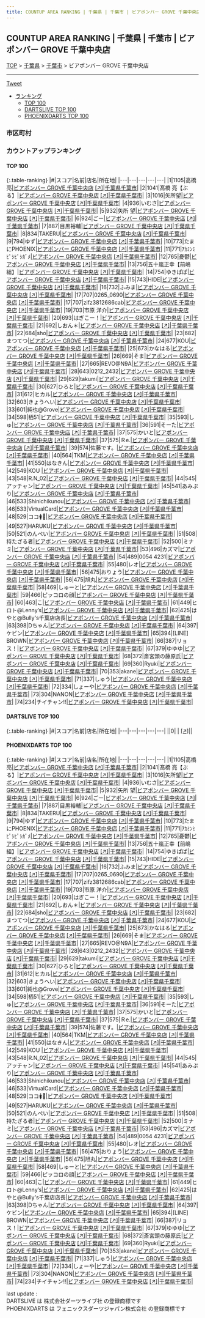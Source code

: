 ```yaml
---
title: COUNTUP AREA RANKING | 千葉県 | 千葉市 | ビアポンバー GROVE 千葉中央店
---
```

## COUNTUP AREA RANKING | 千葉県 | 千葉市 | ビアポンバー GROVE 千葉中央店

[TOP](/darts/rank/) > [千葉県](/darts/rank/千葉県/) > [千葉市](/darts/rank/千葉県/千葉市/) > ビアポンバー GROVE 千葉中央店

___

<a href="https://twitter.com/share?ref_src=twsrc%5Etfw" data-text="COUNTUP AREA RANKING | 千葉県千葉市ビアポンバー GROVE 千葉中央店" class="twitter-share-button" data-hashtags="DARTSLIVE,PHOENIXDARTS,darts,ダーツ" data-show-count="false">Tweet</a>

* [ランキング](#カウントアップランキング)
    * [TOP 100](#top-100)
    * [DARTSLIVE TOP 100](#dartslive-top-100)
    * [PHOENIXDARTS TOP 100](#phoenixdarts-top-100)

### 市区町村

<ul>

</ul>

### カウントアップランキング

#### TOP 100



{:.table-ranking}
|#|スコア|名前|店名|所在地|
|---|---|---|---|---|
|1|1105|<span class="rank-name-pd"><span class="pro-icon-pd"></span>高橋  亮</span>|<a href="/darts/rank/shops/91515.html">ビアポンバー GROVE 千葉中央店</a> <a href="https://vs.phoenixdarts.com/jp/shop/shopDetailInfo/s_91515?s_seq=91515">[↗]</a>|<a href="/darts/rank/千葉県/千葉市">千葉県千葉市</a>|
|2|1041|<span class="rank-name-pd">髙橋 亮【ぶる】</span>|<a href="/darts/rank/shops/91515.html">ビアポンバー GROVE 千葉中央店</a> <a href="https://vs.phoenixdarts.com/jp/shop/shopDetailInfo/s_91515?s_seq=91515">[↗]</a>|<a href="/darts/rank/千葉県/千葉市">千葉県千葉市</a>|
|3|1016|<span class="rank-name-pd">矢所望</span>|<a href="/darts/rank/shops/91515.html">ビアポンバー GROVE 千葉中央店</a> <a href="https://vs.phoenixdarts.com/jp/shop/shopDetailInfo/s_91515?s_seq=91515">[↗]</a>|<a href="/darts/rank/千葉県/千葉市">千葉県千葉市</a>|
|4|936|<span class="rank-name-pd">いむさ</span>|<a href="/darts/rank/shops/91515.html">ビアポンバー GROVE 千葉中央店</a> <a href="https://vs.phoenixdarts.com/jp/shop/shopDetailInfo/s_91515?s_seq=91515">[↗]</a>|<a href="/darts/rank/千葉県/千葉市">千葉県千葉市</a>|
|5|932|<span class="rank-name-pd">矢所 望</span>|<a href="/darts/rank/shops/91515.html">ビアポンバー GROVE 千葉中央店</a> <a href="https://vs.phoenixdarts.com/jp/shop/shopDetailInfo/s_91515?s_seq=91515">[↗]</a>|<a href="/darts/rank/千葉県/千葉市">千葉県千葉市</a>|
|6|924|<span class="rank-name-pd">ごー</span>|<a href="/darts/rank/shops/91515.html">ビアポンバー GROVE 千葉中央店</a> <a href="https://vs.phoenixdarts.com/jp/shop/shopDetailInfo/s_91515?s_seq=91515">[↗]</a>|<a href="/darts/rank/千葉県/千葉市">千葉県千葉市</a>|
|7|887|<span class="rank-name-pd">目黒裕輔</span>|<a href="/darts/rank/shops/91515.html">ビアポンバー GROVE 千葉中央店</a> <a href="https://vs.phoenixdarts.com/jp/shop/shopDetailInfo/s_91515?s_seq=91515">[↗]</a>|<a href="/darts/rank/千葉県/千葉市">千葉県千葉市</a>|
|8|834|<span class="rank-name-pd">TAKERU</span>|<a href="/darts/rank/shops/91515.html">ビアポンバー GROVE 千葉中央店</a> <a href="https://vs.phoenixdarts.com/jp/shop/shopDetailInfo/s_91515?s_seq=91515">[↗]</a>|<a href="/darts/rank/千葉県/千葉市">千葉県千葉市</a>|
|9|794|<span class="rank-name-pd">ゆず</span>|<a href="/darts/rank/shops/91515.html">ビアポンバー GROVE 千葉中央店</a> <a href="https://vs.phoenixdarts.com/jp/shop/shopDetailInfo/s_91515?s_seq=91515">[↗]</a>|<a href="/darts/rank/千葉県/千葉市">千葉県千葉市</a>|
|10|773|<span class="rank-name-pd">たまにPHOENIX</span>|<a href="/darts/rank/shops/91515.html">ビアポンバー GROVE 千葉中央店</a> <a href="https://vs.phoenixdarts.com/jp/shop/shopDetailInfo/s_91515?s_seq=91515">[↗]</a>|<a href="/darts/rank/千葉県/千葉市">千葉県千葉市</a>|
|11|771|<span class="rank-name-pd">ｱｶﾐﾝﾐﾋﾟｼﾋﾟｼｶﾞﾒ</span>|<a href="/darts/rank/shops/91515.html">ビアポンバー GROVE 千葉中央店</a> <a href="https://vs.phoenixdarts.com/jp/shop/shopDetailInfo/s_91515?s_seq=91515">[↗]</a>|<a href="/darts/rank/千葉県/千葉市">千葉県千葉市</a>|
|12|765|<span class="rank-name-pd">憂鬱</span>|<a href="/darts/rank/shops/91515.html">ビアポンバー GROVE 千葉中央店</a> <a href="https://vs.phoenixdarts.com/jp/shop/shopDetailInfo/s_91515?s_seq=91515">[↗]</a>|<a href="/darts/rank/千葉県/千葉市">千葉県千葉市</a>|
|13|756|<span class="rank-name-pd">五十嵐正幸【前嶋組】</span>|<a href="/darts/rank/shops/91515.html">ビアポンバー GROVE 千葉中央店</a> <a href="https://vs.phoenixdarts.com/jp/shop/shopDetailInfo/s_91515?s_seq=91515">[↗]</a>|<a href="/darts/rank/千葉県/千葉市">千葉県千葉市</a>|
|14|754|<span class="rank-name-pd">ゆきぱぱ</span>|<a href="/darts/rank/shops/91515.html">ビアポンバー GROVE 千葉中央店</a> <a href="https://vs.phoenixdarts.com/jp/shop/shopDetailInfo/s_91515?s_seq=91515">[↗]</a>|<a href="/darts/rank/千葉県/千葉市">千葉県千葉市</a>|
|15|743|<span class="rank-name-pd">HIDE</span>|<a href="/darts/rank/shops/91515.html">ビアポンバー GROVE 千葉中央店</a> <a href="https://vs.phoenixdarts.com/jp/shop/shopDetailInfo/s_91515?s_seq=91515">[↗]</a>|<a href="/darts/rank/千葉県/千葉市">千葉県千葉市</a>|
|16|732|<span class="rank-name-pd">ふみま</span>|<a href="/darts/rank/shops/91515.html">ビアポンバー GROVE 千葉中央店</a> <a href="https://vs.phoenixdarts.com/jp/shop/shopDetailInfo/s_91515?s_seq=91515">[↗]</a>|<a href="/darts/rank/千葉県/千葉市">千葉県千葉市</a>|
|17|707|<span class="rank-name-pd">0265_0690</span>|<a href="/darts/rank/shops/91515.html">ビアポンバー GROVE 千葉中央店</a> <a href="https://vs.phoenixdarts.com/jp/shop/shopDetailInfo/s_91515?s_seq=91515">[↗]</a>|<a href="/darts/rank/千葉県/千葉市">千葉県千葉市</a>|
|17|707|<span class="rank-name-pd">zifz3812686cab</span>|<a href="/darts/rank/shops/91515.html">ビアポンバー GROVE 千葉中央店</a> <a href="https://vs.phoenixdarts.com/jp/shop/shopDetailInfo/s_91515?s_seq=91515">[↗]</a>|<a href="/darts/rank/千葉県/千葉市">千葉県千葉市</a>|
|19|703|<span class="rank-name-pd"><span class="pro-icon-pd"></span>市原 洋介</span>|<a href="/darts/rank/shops/91515.html">ビアポンバー GROVE 千葉中央店</a> <a href="https://vs.phoenixdarts.com/jp/shop/shopDetailInfo/s_91515?s_seq=91515">[↗]</a>|<a href="/darts/rank/千葉県/千葉市">千葉県千葉市</a>|
|20|693|<span class="rank-name-pd">はぎこー！</span>|<a href="/darts/rank/shops/91515.html">ビアポンバー GROVE 千葉中央店</a> <a href="https://vs.phoenixdarts.com/jp/shop/shopDetailInfo/s_91515?s_seq=91515">[↗]</a>|<a href="/darts/rank/千葉県/千葉市">千葉県千葉市</a>|
|21|692|<span class="rank-name-pd">しおん＊</span>|<a href="/darts/rank/shops/91515.html">ビアポンバー GROVE 千葉中央店</a> <a href="https://vs.phoenixdarts.com/jp/shop/shopDetailInfo/s_91515?s_seq=91515">[↗]</a>|<a href="/darts/rank/千葉県/千葉市">千葉県千葉市</a>|
|22|684|<span class="rank-name-pd">sho</span>|<a href="/darts/rank/shops/91515.html">ビアポンバー GROVE 千葉中央店</a> <a href="https://vs.phoenixdarts.com/jp/shop/shopDetailInfo/s_91515?s_seq=91515">[↗]</a>|<a href="/darts/rank/千葉県/千葉市">千葉県千葉市</a>|
|23|682|<span class="rank-name-pd">まつてつ</span>|<a href="/darts/rank/shops/91515.html">ビアポンバー GROVE 千葉中央店</a> <a href="https://vs.phoenixdarts.com/jp/shop/shopDetailInfo/s_91515?s_seq=91515">[↗]</a>|<a href="/darts/rank/千葉県/千葉市">千葉県千葉市</a>|
|24|677|<span class="rank-name-pd">KOU</span>|<a href="/darts/rank/shops/91515.html">ビアポンバー GROVE 千葉中央店</a> <a href="https://vs.phoenixdarts.com/jp/shop/shopDetailInfo/s_91515?s_seq=91515">[↗]</a>|<a href="/darts/rank/千葉県/千葉市">千葉県千葉市</a>|
|25|673|<span class="rank-name-pd">かなはる</span>|<a href="/darts/rank/shops/91515.html">ビアポンバー GROVE 千葉中央店</a> <a href="https://vs.phoenixdarts.com/jp/shop/shopDetailInfo/s_91515?s_seq=91515">[↗]</a>|<a href="/darts/rank/千葉県/千葉市">千葉県千葉市</a>|
|26|669|<span class="rank-name-pd">そま</span>|<a href="/darts/rank/shops/91515.html">ビアポンバー GROVE 千葉中央店</a> <a href="https://vs.phoenixdarts.com/jp/shop/shopDetailInfo/s_91515?s_seq=91515">[↗]</a>|<a href="/darts/rank/千葉県/千葉市">千葉県千葉市</a>|
|27|665|<span class="rank-name-pd">REVO@N9A</span>|<a href="/darts/rank/shops/91515.html">ビアポンバー GROVE 千葉中央店</a> <a href="https://vs.phoenixdarts.com/jp/shop/shopDetailInfo/s_91515?s_seq=91515">[↗]</a>|<a href="/darts/rank/千葉県/千葉市">千葉県千葉市</a>|
|28|643|<span class="rank-name-pd">0212_2432</span>|<a href="/darts/rank/shops/91515.html">ビアポンバー GROVE 千葉中央店</a> <a href="https://vs.phoenixdarts.com/jp/shop/shopDetailInfo/s_91515?s_seq=91515">[↗]</a>|<a href="/darts/rank/千葉県/千葉市">千葉県千葉市</a>|
|29|629|<span class="rank-name-pd">takumi</span>|<a href="/darts/rank/shops/91515.html">ビアポンバー GROVE 千葉中央店</a> <a href="https://vs.phoenixdarts.com/jp/shop/shopDetailInfo/s_91515?s_seq=91515">[↗]</a>|<a href="/darts/rank/千葉県/千葉市">千葉県千葉市</a>|
|30|627|<span class="rank-name-pd">ひろと</span>|<a href="/darts/rank/shops/91515.html">ビアポンバー GROVE 千葉中央店</a> <a href="https://vs.phoenixdarts.com/jp/shop/shopDetailInfo/s_91515?s_seq=91515">[↗]</a>|<a href="/darts/rank/千葉県/千葉市">千葉県千葉市</a>|
|31|612|<span class="rank-name-pd">ヒカル</span>|<a href="/darts/rank/shops/91515.html">ビアポンバー GROVE 千葉中央店</a> <a href="https://vs.phoenixdarts.com/jp/shop/shopDetailInfo/s_91515?s_seq=91515">[↗]</a>|<a href="/darts/rank/千葉県/千葉市">千葉県千葉市</a>|
|32|603|<span class="rank-name-pd">きょうへい</span>|<a href="/darts/rank/shops/91515.html">ビアポンバー GROVE 千葉中央店</a> <a href="https://vs.phoenixdarts.com/jp/shop/shopDetailInfo/s_91515?s_seq=91515">[↗]</a>|<a href="/darts/rank/千葉県/千葉市">千葉県千葉市</a>|
|33|601|<span class="rank-name-pd">純也@Grove</span>|<a href="/darts/rank/shops/91515.html">ビアポンバー GROVE 千葉中央店</a> <a href="https://vs.phoenixdarts.com/jp/shop/shopDetailInfo/s_91515?s_seq=91515">[↗]</a>|<a href="/darts/rank/千葉県/千葉市">千葉県千葉市</a>|
|34|598|<span class="rank-name-pd">栖51</span>|<a href="/darts/rank/shops/91515.html">ビアポンバー GROVE 千葉中央店</a> <a href="https://vs.phoenixdarts.com/jp/shop/shopDetailInfo/s_91515?s_seq=91515">[↗]</a>|<a href="/darts/rank/千葉県/千葉市">千葉県千葉市</a>|
|35|593|<span class="rank-name-pd">しゅ</span>|<a href="/darts/rank/shops/91515.html">ビアポンバー GROVE 千葉中央店</a> <a href="https://vs.phoenixdarts.com/jp/shop/shopDetailInfo/s_91515?s_seq=91515">[↗]</a>|<a href="/darts/rank/千葉県/千葉市">千葉県千葉市</a>|
|36|591|<span class="rank-name-pd">そーた</span>|<a href="/darts/rank/shops/91515.html">ビアポンバー GROVE 千葉中央店</a> <a href="https://vs.phoenixdarts.com/jp/shop/shopDetailInfo/s_91515?s_seq=91515">[↗]</a>|<a href="/darts/rank/千葉県/千葉市">千葉県千葉市</a>|
|37|575|<span class="rank-name-pd">かいと</span>|<a href="/darts/rank/shops/91515.html">ビアポンバー GROVE 千葉中央店</a> <a href="https://vs.phoenixdarts.com/jp/shop/shopDetailInfo/s_91515?s_seq=91515">[↗]</a>|<a href="/darts/rank/千葉県/千葉市">千葉県千葉市</a>|
|37|575|<span class="rank-name-pd">Ｒe.</span>|<a href="/darts/rank/shops/91515.html">ビアポンバー GROVE 千葉中央店</a> <a href="https://vs.phoenixdarts.com/jp/shop/shopDetailInfo/s_91515?s_seq=91515">[↗]</a>|<a href="/darts/rank/千葉県/千葉市">千葉県千葉市</a>|
|39|574|<span class="rank-name-pd">佐藤です。</span>|<a href="/darts/rank/shops/91515.html">ビアポンバー GROVE 千葉中央店</a> <a href="https://vs.phoenixdarts.com/jp/shop/shopDetailInfo/s_91515?s_seq=91515">[↗]</a>|<a href="/darts/rank/千葉県/千葉市">千葉県千葉市</a>|
|40|564|<span class="rank-name-pd">TKM</span>|<a href="/darts/rank/shops/91515.html">ビアポンバー GROVE 千葉中央店</a> <a href="https://vs.phoenixdarts.com/jp/shop/shopDetailInfo/s_91515?s_seq=91515">[↗]</a>|<a href="/darts/rank/千葉県/千葉市">千葉県千葉市</a>|
|41|550|<span class="rank-name-pd">はなきん</span>|<a href="/darts/rank/shops/91515.html">ビアポンバー GROVE 千葉中央店</a> <a href="https://vs.phoenixdarts.com/jp/shop/shopDetailInfo/s_91515?s_seq=91515">[↗]</a>|<a href="/darts/rank/千葉県/千葉市">千葉県千葉市</a>|
|42|549|<span class="rank-name-pd">KOU  </span>|<a href="/darts/rank/shops/91515.html">ビアポンバー GROVE 千葉中央店</a> <a href="https://vs.phoenixdarts.com/jp/shop/shopDetailInfo/s_91515?s_seq=91515">[↗]</a>|<a href="/darts/rank/千葉県/千葉市">千葉県千葉市</a>|
|43|548|<span class="rank-name-pd">R.N_02</span>|<a href="/darts/rank/shops/91515.html">ビアポンバー GROVE 千葉中央店</a> <a href="https://vs.phoenixdarts.com/jp/shop/shopDetailInfo/s_91515?s_seq=91515">[↗]</a>|<a href="/darts/rank/千葉県/千葉市">千葉県千葉市</a>|
|44|545|<span class="rank-name-pd">アッチャン</span>|<a href="/darts/rank/shops/91515.html">ビアポンバー GROVE 千葉中央店</a> <a href="https://vs.phoenixdarts.com/jp/shop/shopDetailInfo/s_91515?s_seq=91515">[↗]</a>|<a href="/darts/rank/千葉県/千葉市">千葉県千葉市</a>|
|45|541|<span class="rank-name-pd">あみぷり</span>|<a href="/darts/rank/shops/91515.html">ビアポンバー GROVE 千葉中央店</a> <a href="https://vs.phoenixdarts.com/jp/shop/shopDetailInfo/s_91515?s_seq=91515">[↗]</a>|<a href="/darts/rank/千葉県/千葉市">千葉県千葉市</a>|
|46|533|<span class="rank-name-pd">Shinichikunou</span>|<a href="/darts/rank/shops/91515.html">ビアポンバー GROVE 千葉中央店</a> <a href="https://vs.phoenixdarts.com/jp/shop/shopDetailInfo/s_91515?s_seq=91515">[↗]</a>|<a href="/darts/rank/千葉県/千葉市">千葉県千葉市</a>|
|46|533|<span class="rank-name-pd">VirtualCard</span>|<a href="/darts/rank/shops/91515.html">ビアポンバー GROVE 千葉中央店</a> <a href="https://vs.phoenixdarts.com/jp/shop/shopDetailInfo/s_91515?s_seq=91515">[↗]</a>|<a href="/darts/rank/千葉県/千葉市">千葉県千葉市</a>|
|48|529|<span class="rank-name-pd">ココ🚺🤮</span>|<a href="/darts/rank/shops/91515.html">ビアポンバー GROVE 千葉中央店</a> <a href="https://vs.phoenixdarts.com/jp/shop/shopDetailInfo/s_91515?s_seq=91515">[↗]</a>|<a href="/darts/rank/千葉県/千葉市">千葉県千葉市</a>|
|49|527|<span class="rank-name-pd">HARUKU</span>|<a href="/darts/rank/shops/91515.html">ビアポンバー GROVE 千葉中央店</a> <a href="https://vs.phoenixdarts.com/jp/shop/shopDetailInfo/s_91515?s_seq=91515">[↗]</a>|<a href="/darts/rank/千葉県/千葉市">千葉県千葉市</a>|
|50|521|<span class="rank-name-pd">のんぺい</span>|<a href="/darts/rank/shops/91515.html">ビアポンバー GROVE 千葉中央店</a> <a href="https://vs.phoenixdarts.com/jp/shop/shopDetailInfo/s_91515?s_seq=91515">[↗]</a>|<a href="/darts/rank/千葉県/千葉市">千葉県千葉市</a>|
|51|508|<span class="rank-name-pd">持たざる者</span>|<a href="/darts/rank/shops/91515.html">ビアポンバー GROVE 千葉中央店</a> <a href="https://vs.phoenixdarts.com/jp/shop/shopDetailInfo/s_91515?s_seq=91515">[↗]</a>|<a href="/darts/rank/千葉県/千葉市">千葉県千葉市</a>|
|52|500|<span class="rank-name-pd">ミナミ</span>|<a href="/darts/rank/shops/91515.html">ビアポンバー GROVE 千葉中央店</a> <a href="https://vs.phoenixdarts.com/jp/shop/shopDetailInfo/s_91515?s_seq=91515">[↗]</a>|<a href="/darts/rank/千葉県/千葉市">千葉県千葉市</a>|
|53|496|<span class="rank-name-pd">カズマ</span>|<a href="/darts/rank/shops/91515.html">ビアポンバー GROVE 千葉中央店</a> <a href="https://vs.phoenixdarts.com/jp/shop/shopDetailInfo/s_91515?s_seq=91515">[↗]</a>|<a href="/darts/rank/千葉県/千葉市">千葉県千葉市</a>|
|54|489|<span class="rank-name-pd">0054 4231</span>|<a href="/darts/rank/shops/91515.html">ビアポンバー GROVE 千葉中央店</a> <a href="https://vs.phoenixdarts.com/jp/shop/shopDetailInfo/s_91515?s_seq=91515">[↗]</a>|<a href="/darts/rank/千葉県/千葉市">千葉県千葉市</a>|
|55|480|<span class="rank-name-pd">レオ</span>|<a href="/darts/rank/shops/91515.html">ビアポンバー GROVE 千葉中央店</a> <a href="https://vs.phoenixdarts.com/jp/shop/shopDetailInfo/s_91515?s_seq=91515">[↗]</a>|<a href="/darts/rank/千葉県/千葉市">千葉県千葉市</a>|
|56|475|<span class="rank-name-pd">おりょう</span>|<a href="/darts/rank/shops/91515.html">ビアポンバー GROVE 千葉中央店</a> <a href="https://vs.phoenixdarts.com/jp/shop/shopDetailInfo/s_91515?s_seq=91515">[↗]</a>|<a href="/darts/rank/千葉県/千葉市">千葉県千葉市</a>|
|56|475|<span class="rank-name-pd">旭丸</span>|<a href="/darts/rank/shops/91515.html">ビアポンバー GROVE 千葉中央店</a> <a href="https://vs.phoenixdarts.com/jp/shop/shopDetailInfo/s_91515?s_seq=91515">[↗]</a>|<a href="/darts/rank/千葉県/千葉市">千葉県千葉市</a>|
|58|469|<span class="rank-name-pd">しゅーと</span>|<a href="/darts/rank/shops/91515.html">ビアポンバー GROVE 千葉中央店</a> <a href="https://vs.phoenixdarts.com/jp/shop/shopDetailInfo/s_91515?s_seq=91515">[↗]</a>|<a href="/darts/rank/千葉県/千葉市">千葉県千葉市</a>|
|59|466|<span class="rank-name-pd">ピッコロの顔</span>|<a href="/darts/rank/shops/91515.html">ビアポンバー GROVE 千葉中央店</a> <a href="https://vs.phoenixdarts.com/jp/shop/shopDetailInfo/s_91515?s_seq=91515">[↗]</a>|<a href="/darts/rank/千葉県/千葉市">千葉県千葉市</a>|
|60|463|<span class="rank-name-pd">こ</span>|<a href="/darts/rank/shops/91515.html">ビアポンバー GROVE 千葉中央店</a> <a href="https://vs.phoenixdarts.com/jp/shop/shopDetailInfo/s_91515?s_seq=91515">[↗]</a>|<a href="/darts/rank/千葉県/千葉市">千葉県千葉市</a>|
|61|449|<span class="rank-name-pd">ヒロト@Lenny’s</span>|<a href="/darts/rank/shops/91515.html">ビアポンバー GROVE 千葉中央店</a> <a href="https://vs.phoenixdarts.com/jp/shop/shopDetailInfo/s_91515?s_seq=91515">[↗]</a>|<a href="/darts/rank/千葉県/千葉市">千葉県千葉市</a>|
|62|425|<span class="rank-name-pd">はやと@Bully&#x27;s千葉店店長</span>|<a href="/darts/rank/shops/91515.html">ビアポンバー GROVE 千葉中央店</a> <a href="https://vs.phoenixdarts.com/jp/shop/shopDetailInfo/s_91515?s_seq=91515">[↗]</a>|<a href="/darts/rank/千葉県/千葉市">千葉県千葉市</a>|
|63|398|<span class="rank-name-pd">Dちゃん</span>|<a href="/darts/rank/shops/91515.html">ビアポンバー GROVE 千葉中央店</a> <a href="https://vs.phoenixdarts.com/jp/shop/shopDetailInfo/s_91515?s_seq=91515">[↗]</a>|<a href="/darts/rank/千葉県/千葉市">千葉県千葉市</a>|
|64|397|<span class="rank-name-pd">ケビン</span>|<a href="/darts/rank/shops/91515.html">ビアポンバー GROVE 千葉中央店</a> <a href="https://vs.phoenixdarts.com/jp/shop/shopDetailInfo/s_91515?s_seq=91515">[↗]</a>|<a href="/darts/rank/千葉県/千葉市">千葉県千葉市</a>|
|65|394|<span class="rank-name-pd">[LINE] BROWN</span>|<a href="/darts/rank/shops/91515.html">ビアポンバー GROVE 千葉中央店</a> <a href="https://vs.phoenixdarts.com/jp/shop/shopDetailInfo/s_91515?s_seq=91515">[↗]</a>|<a href="/darts/rank/千葉県/千葉市">千葉県千葉市</a>|
|66|387|<span class="rank-name-pd">リョス！</span>|<a href="/darts/rank/shops/91515.html">ビアポンバー GROVE 千葉中央店</a> <a href="https://vs.phoenixdarts.com/jp/shop/shopDetailInfo/s_91515?s_seq=91515">[↗]</a>|<a href="/darts/rank/千葉県/千葉市">千葉県千葉市</a>|
|67|379|<span class="rank-name-pd">ゆゆゆ</span>|<a href="/darts/rank/shops/91515.html">ビアポンバー GROVE 千葉中央店</a> <a href="https://vs.phoenixdarts.com/jp/shop/shopDetailInfo/s_91515?s_seq=91515">[↗]</a>|<a href="/darts/rank/千葉県/千葉市">千葉県千葉市</a>|
|68|372|<span class="rank-name-pd">斎宮頭の藤原氏</span>|<a href="/darts/rank/shops/91515.html">ビアポンバー GROVE 千葉中央店</a> <a href="https://vs.phoenixdarts.com/jp/shop/shopDetailInfo/s_91515?s_seq=91515">[↗]</a>|<a href="/darts/rank/千葉県/千葉市">千葉県千葉市</a>|
|69|360|<span class="rank-name-pd">Ryuki</span>|<a href="/darts/rank/shops/91515.html">ビアポンバー GROVE 千葉中央店</a> <a href="https://vs.phoenixdarts.com/jp/shop/shopDetailInfo/s_91515?s_seq=91515">[↗]</a>|<a href="/darts/rank/千葉県/千葉市">千葉県千葉市</a>|
|70|353|<span class="rank-name-pd">akane</span>|<a href="/darts/rank/shops/91515.html">ビアポンバー GROVE 千葉中央店</a> <a href="https://vs.phoenixdarts.com/jp/shop/shopDetailInfo/s_91515?s_seq=91515">[↗]</a>|<a href="/darts/rank/千葉県/千葉市">千葉県千葉市</a>|
|71|337|<span class="rank-name-pd">しゅう</span>|<a href="/darts/rank/shops/91515.html">ビアポンバー GROVE 千葉中央店</a> <a href="https://vs.phoenixdarts.com/jp/shop/shopDetailInfo/s_91515?s_seq=91515">[↗]</a>|<a href="/darts/rank/千葉県/千葉市">千葉県千葉市</a>|
|72|334|<span class="rank-name-pd">しょーや</span>|<a href="/darts/rank/shops/91515.html">ビアポンバー GROVE 千葉中央店</a> <a href="https://vs.phoenixdarts.com/jp/shop/shopDetailInfo/s_91515?s_seq=91515">[↗]</a>|<a href="/darts/rank/千葉県/千葉市">千葉県千葉市</a>|
|73|304|<span class="rank-name-pd">NANON</span>|<a href="/darts/rank/shops/91515.html">ビアポンバー GROVE 千葉中央店</a> <a href="https://vs.phoenixdarts.com/jp/shop/shopDetailInfo/s_91515?s_seq=91515">[↗]</a>|<a href="/darts/rank/千葉県/千葉市">千葉県千葉市</a>|
|74|234|<span class="rank-name-pd">チイチャン‼︎</span>|<a href="/darts/rank/shops/91515.html">ビアポンバー GROVE 千葉中央店</a> <a href="https://vs.phoenixdarts.com/jp/shop/shopDetailInfo/s_91515?s_seq=91515">[↗]</a>|<a href="/darts/rank/千葉県/千葉市">千葉県千葉市</a>|


#### DARTSLIVE TOP 100



{:.table-ranking}
|#|スコア|名前|店名|所在地|
|---|---|---|---|---|
||0|<span class="rank-name-dl"> </span>|<a href="/darts/rank/shops/.html"></a> <a href="">[↗]</a>|<a href="/darts/rank//"></a>|


#### PHOENIXDARTS TOP 100



{:.table-ranking}
|#|スコア|名前|店名|所在地|
|---|---|---|---|---|
|1|1105|<span class="rank-name-pd"><span class="pro-icon-pd"></span>高橋  亮</span>|<a href="/darts/rank/shops/91515.html">ビアポンバー GROVE 千葉中央店</a> <a href="https://vs.phoenixdarts.com/jp/shop/shopDetailInfo/s_91515?s_seq=91515">[↗]</a>|<a href="/darts/rank/千葉県/千葉市">千葉県千葉市</a>|
|2|1041|<span class="rank-name-pd">髙橋 亮【ぶる】</span>|<a href="/darts/rank/shops/91515.html">ビアポンバー GROVE 千葉中央店</a> <a href="https://vs.phoenixdarts.com/jp/shop/shopDetailInfo/s_91515?s_seq=91515">[↗]</a>|<a href="/darts/rank/千葉県/千葉市">千葉県千葉市</a>|
|3|1016|<span class="rank-name-pd">矢所望</span>|<a href="/darts/rank/shops/91515.html">ビアポンバー GROVE 千葉中央店</a> <a href="https://vs.phoenixdarts.com/jp/shop/shopDetailInfo/s_91515?s_seq=91515">[↗]</a>|<a href="/darts/rank/千葉県/千葉市">千葉県千葉市</a>|
|4|936|<span class="rank-name-pd">いむさ</span>|<a href="/darts/rank/shops/91515.html">ビアポンバー GROVE 千葉中央店</a> <a href="https://vs.phoenixdarts.com/jp/shop/shopDetailInfo/s_91515?s_seq=91515">[↗]</a>|<a href="/darts/rank/千葉県/千葉市">千葉県千葉市</a>|
|5|932|<span class="rank-name-pd">矢所 望</span>|<a href="/darts/rank/shops/91515.html">ビアポンバー GROVE 千葉中央店</a> <a href="https://vs.phoenixdarts.com/jp/shop/shopDetailInfo/s_91515?s_seq=91515">[↗]</a>|<a href="/darts/rank/千葉県/千葉市">千葉県千葉市</a>|
|6|924|<span class="rank-name-pd">ごー</span>|<a href="/darts/rank/shops/91515.html">ビアポンバー GROVE 千葉中央店</a> <a href="https://vs.phoenixdarts.com/jp/shop/shopDetailInfo/s_91515?s_seq=91515">[↗]</a>|<a href="/darts/rank/千葉県/千葉市">千葉県千葉市</a>|
|7|887|<span class="rank-name-pd">目黒裕輔</span>|<a href="/darts/rank/shops/91515.html">ビアポンバー GROVE 千葉中央店</a> <a href="https://vs.phoenixdarts.com/jp/shop/shopDetailInfo/s_91515?s_seq=91515">[↗]</a>|<a href="/darts/rank/千葉県/千葉市">千葉県千葉市</a>|
|8|834|<span class="rank-name-pd">TAKERU</span>|<a href="/darts/rank/shops/91515.html">ビアポンバー GROVE 千葉中央店</a> <a href="https://vs.phoenixdarts.com/jp/shop/shopDetailInfo/s_91515?s_seq=91515">[↗]</a>|<a href="/darts/rank/千葉県/千葉市">千葉県千葉市</a>|
|9|794|<span class="rank-name-pd">ゆず</span>|<a href="/darts/rank/shops/91515.html">ビアポンバー GROVE 千葉中央店</a> <a href="https://vs.phoenixdarts.com/jp/shop/shopDetailInfo/s_91515?s_seq=91515">[↗]</a>|<a href="/darts/rank/千葉県/千葉市">千葉県千葉市</a>|
|10|773|<span class="rank-name-pd">たまにPHOENIX</span>|<a href="/darts/rank/shops/91515.html">ビアポンバー GROVE 千葉中央店</a> <a href="https://vs.phoenixdarts.com/jp/shop/shopDetailInfo/s_91515?s_seq=91515">[↗]</a>|<a href="/darts/rank/千葉県/千葉市">千葉県千葉市</a>|
|11|771|<span class="rank-name-pd">ｱｶﾐﾝﾐﾋﾟｼﾋﾟｼｶﾞﾒ</span>|<a href="/darts/rank/shops/91515.html">ビアポンバー GROVE 千葉中央店</a> <a href="https://vs.phoenixdarts.com/jp/shop/shopDetailInfo/s_91515?s_seq=91515">[↗]</a>|<a href="/darts/rank/千葉県/千葉市">千葉県千葉市</a>|
|12|765|<span class="rank-name-pd">憂鬱</span>|<a href="/darts/rank/shops/91515.html">ビアポンバー GROVE 千葉中央店</a> <a href="https://vs.phoenixdarts.com/jp/shop/shopDetailInfo/s_91515?s_seq=91515">[↗]</a>|<a href="/darts/rank/千葉県/千葉市">千葉県千葉市</a>|
|13|756|<span class="rank-name-pd">五十嵐正幸【前嶋組】</span>|<a href="/darts/rank/shops/91515.html">ビアポンバー GROVE 千葉中央店</a> <a href="https://vs.phoenixdarts.com/jp/shop/shopDetailInfo/s_91515?s_seq=91515">[↗]</a>|<a href="/darts/rank/千葉県/千葉市">千葉県千葉市</a>|
|14|754|<span class="rank-name-pd">ゆきぱぱ</span>|<a href="/darts/rank/shops/91515.html">ビアポンバー GROVE 千葉中央店</a> <a href="https://vs.phoenixdarts.com/jp/shop/shopDetailInfo/s_91515?s_seq=91515">[↗]</a>|<a href="/darts/rank/千葉県/千葉市">千葉県千葉市</a>|
|15|743|<span class="rank-name-pd">HIDE</span>|<a href="/darts/rank/shops/91515.html">ビアポンバー GROVE 千葉中央店</a> <a href="https://vs.phoenixdarts.com/jp/shop/shopDetailInfo/s_91515?s_seq=91515">[↗]</a>|<a href="/darts/rank/千葉県/千葉市">千葉県千葉市</a>|
|16|732|<span class="rank-name-pd">ふみま</span>|<a href="/darts/rank/shops/91515.html">ビアポンバー GROVE 千葉中央店</a> <a href="https://vs.phoenixdarts.com/jp/shop/shopDetailInfo/s_91515?s_seq=91515">[↗]</a>|<a href="/darts/rank/千葉県/千葉市">千葉県千葉市</a>|
|17|707|<span class="rank-name-pd">0265_0690</span>|<a href="/darts/rank/shops/91515.html">ビアポンバー GROVE 千葉中央店</a> <a href="https://vs.phoenixdarts.com/jp/shop/shopDetailInfo/s_91515?s_seq=91515">[↗]</a>|<a href="/darts/rank/千葉県/千葉市">千葉県千葉市</a>|
|17|707|<span class="rank-name-pd">zifz3812686cab</span>|<a href="/darts/rank/shops/91515.html">ビアポンバー GROVE 千葉中央店</a> <a href="https://vs.phoenixdarts.com/jp/shop/shopDetailInfo/s_91515?s_seq=91515">[↗]</a>|<a href="/darts/rank/千葉県/千葉市">千葉県千葉市</a>|
|19|703|<span class="rank-name-pd"><span class="pro-icon-pd"></span>市原 洋介</span>|<a href="/darts/rank/shops/91515.html">ビアポンバー GROVE 千葉中央店</a> <a href="https://vs.phoenixdarts.com/jp/shop/shopDetailInfo/s_91515?s_seq=91515">[↗]</a>|<a href="/darts/rank/千葉県/千葉市">千葉県千葉市</a>|
|20|693|<span class="rank-name-pd">はぎこー！</span>|<a href="/darts/rank/shops/91515.html">ビアポンバー GROVE 千葉中央店</a> <a href="https://vs.phoenixdarts.com/jp/shop/shopDetailInfo/s_91515?s_seq=91515">[↗]</a>|<a href="/darts/rank/千葉県/千葉市">千葉県千葉市</a>|
|21|692|<span class="rank-name-pd">しおん＊</span>|<a href="/darts/rank/shops/91515.html">ビアポンバー GROVE 千葉中央店</a> <a href="https://vs.phoenixdarts.com/jp/shop/shopDetailInfo/s_91515?s_seq=91515">[↗]</a>|<a href="/darts/rank/千葉県/千葉市">千葉県千葉市</a>|
|22|684|<span class="rank-name-pd">sho</span>|<a href="/darts/rank/shops/91515.html">ビアポンバー GROVE 千葉中央店</a> <a href="https://vs.phoenixdarts.com/jp/shop/shopDetailInfo/s_91515?s_seq=91515">[↗]</a>|<a href="/darts/rank/千葉県/千葉市">千葉県千葉市</a>|
|23|682|<span class="rank-name-pd">まつてつ</span>|<a href="/darts/rank/shops/91515.html">ビアポンバー GROVE 千葉中央店</a> <a href="https://vs.phoenixdarts.com/jp/shop/shopDetailInfo/s_91515?s_seq=91515">[↗]</a>|<a href="/darts/rank/千葉県/千葉市">千葉県千葉市</a>|
|24|677|<span class="rank-name-pd">KOU</span>|<a href="/darts/rank/shops/91515.html">ビアポンバー GROVE 千葉中央店</a> <a href="https://vs.phoenixdarts.com/jp/shop/shopDetailInfo/s_91515?s_seq=91515">[↗]</a>|<a href="/darts/rank/千葉県/千葉市">千葉県千葉市</a>|
|25|673|<span class="rank-name-pd">かなはる</span>|<a href="/darts/rank/shops/91515.html">ビアポンバー GROVE 千葉中央店</a> <a href="https://vs.phoenixdarts.com/jp/shop/shopDetailInfo/s_91515?s_seq=91515">[↗]</a>|<a href="/darts/rank/千葉県/千葉市">千葉県千葉市</a>|
|26|669|<span class="rank-name-pd">そま</span>|<a href="/darts/rank/shops/91515.html">ビアポンバー GROVE 千葉中央店</a> <a href="https://vs.phoenixdarts.com/jp/shop/shopDetailInfo/s_91515?s_seq=91515">[↗]</a>|<a href="/darts/rank/千葉県/千葉市">千葉県千葉市</a>|
|27|665|<span class="rank-name-pd">REVO@N9A</span>|<a href="/darts/rank/shops/91515.html">ビアポンバー GROVE 千葉中央店</a> <a href="https://vs.phoenixdarts.com/jp/shop/shopDetailInfo/s_91515?s_seq=91515">[↗]</a>|<a href="/darts/rank/千葉県/千葉市">千葉県千葉市</a>|
|28|643|<span class="rank-name-pd">0212_2432</span>|<a href="/darts/rank/shops/91515.html">ビアポンバー GROVE 千葉中央店</a> <a href="https://vs.phoenixdarts.com/jp/shop/shopDetailInfo/s_91515?s_seq=91515">[↗]</a>|<a href="/darts/rank/千葉県/千葉市">千葉県千葉市</a>|
|29|629|<span class="rank-name-pd">takumi</span>|<a href="/darts/rank/shops/91515.html">ビアポンバー GROVE 千葉中央店</a> <a href="https://vs.phoenixdarts.com/jp/shop/shopDetailInfo/s_91515?s_seq=91515">[↗]</a>|<a href="/darts/rank/千葉県/千葉市">千葉県千葉市</a>|
|30|627|<span class="rank-name-pd">ひろと</span>|<a href="/darts/rank/shops/91515.html">ビアポンバー GROVE 千葉中央店</a> <a href="https://vs.phoenixdarts.com/jp/shop/shopDetailInfo/s_91515?s_seq=91515">[↗]</a>|<a href="/darts/rank/千葉県/千葉市">千葉県千葉市</a>|
|31|612|<span class="rank-name-pd">ヒカル</span>|<a href="/darts/rank/shops/91515.html">ビアポンバー GROVE 千葉中央店</a> <a href="https://vs.phoenixdarts.com/jp/shop/shopDetailInfo/s_91515?s_seq=91515">[↗]</a>|<a href="/darts/rank/千葉県/千葉市">千葉県千葉市</a>|
|32|603|<span class="rank-name-pd">きょうへい</span>|<a href="/darts/rank/shops/91515.html">ビアポンバー GROVE 千葉中央店</a> <a href="https://vs.phoenixdarts.com/jp/shop/shopDetailInfo/s_91515?s_seq=91515">[↗]</a>|<a href="/darts/rank/千葉県/千葉市">千葉県千葉市</a>|
|33|601|<span class="rank-name-pd">純也@Grove</span>|<a href="/darts/rank/shops/91515.html">ビアポンバー GROVE 千葉中央店</a> <a href="https://vs.phoenixdarts.com/jp/shop/shopDetailInfo/s_91515?s_seq=91515">[↗]</a>|<a href="/darts/rank/千葉県/千葉市">千葉県千葉市</a>|
|34|598|<span class="rank-name-pd">栖51</span>|<a href="/darts/rank/shops/91515.html">ビアポンバー GROVE 千葉中央店</a> <a href="https://vs.phoenixdarts.com/jp/shop/shopDetailInfo/s_91515?s_seq=91515">[↗]</a>|<a href="/darts/rank/千葉県/千葉市">千葉県千葉市</a>|
|35|593|<span class="rank-name-pd">しゅ</span>|<a href="/darts/rank/shops/91515.html">ビアポンバー GROVE 千葉中央店</a> <a href="https://vs.phoenixdarts.com/jp/shop/shopDetailInfo/s_91515?s_seq=91515">[↗]</a>|<a href="/darts/rank/千葉県/千葉市">千葉県千葉市</a>|
|36|591|<span class="rank-name-pd">そーた</span>|<a href="/darts/rank/shops/91515.html">ビアポンバー GROVE 千葉中央店</a> <a href="https://vs.phoenixdarts.com/jp/shop/shopDetailInfo/s_91515?s_seq=91515">[↗]</a>|<a href="/darts/rank/千葉県/千葉市">千葉県千葉市</a>|
|37|575|<span class="rank-name-pd">かいと</span>|<a href="/darts/rank/shops/91515.html">ビアポンバー GROVE 千葉中央店</a> <a href="https://vs.phoenixdarts.com/jp/shop/shopDetailInfo/s_91515?s_seq=91515">[↗]</a>|<a href="/darts/rank/千葉県/千葉市">千葉県千葉市</a>|
|37|575|<span class="rank-name-pd">Ｒe.</span>|<a href="/darts/rank/shops/91515.html">ビアポンバー GROVE 千葉中央店</a> <a href="https://vs.phoenixdarts.com/jp/shop/shopDetailInfo/s_91515?s_seq=91515">[↗]</a>|<a href="/darts/rank/千葉県/千葉市">千葉県千葉市</a>|
|39|574|<span class="rank-name-pd">佐藤です。</span>|<a href="/darts/rank/shops/91515.html">ビアポンバー GROVE 千葉中央店</a> <a href="https://vs.phoenixdarts.com/jp/shop/shopDetailInfo/s_91515?s_seq=91515">[↗]</a>|<a href="/darts/rank/千葉県/千葉市">千葉県千葉市</a>|
|40|564|<span class="rank-name-pd">TKM</span>|<a href="/darts/rank/shops/91515.html">ビアポンバー GROVE 千葉中央店</a> <a href="https://vs.phoenixdarts.com/jp/shop/shopDetailInfo/s_91515?s_seq=91515">[↗]</a>|<a href="/darts/rank/千葉県/千葉市">千葉県千葉市</a>|
|41|550|<span class="rank-name-pd">はなきん</span>|<a href="/darts/rank/shops/91515.html">ビアポンバー GROVE 千葉中央店</a> <a href="https://vs.phoenixdarts.com/jp/shop/shopDetailInfo/s_91515?s_seq=91515">[↗]</a>|<a href="/darts/rank/千葉県/千葉市">千葉県千葉市</a>|
|42|549|<span class="rank-name-pd">KOU  </span>|<a href="/darts/rank/shops/91515.html">ビアポンバー GROVE 千葉中央店</a> <a href="https://vs.phoenixdarts.com/jp/shop/shopDetailInfo/s_91515?s_seq=91515">[↗]</a>|<a href="/darts/rank/千葉県/千葉市">千葉県千葉市</a>|
|43|548|<span class="rank-name-pd">R.N_02</span>|<a href="/darts/rank/shops/91515.html">ビアポンバー GROVE 千葉中央店</a> <a href="https://vs.phoenixdarts.com/jp/shop/shopDetailInfo/s_91515?s_seq=91515">[↗]</a>|<a href="/darts/rank/千葉県/千葉市">千葉県千葉市</a>|
|44|545|<span class="rank-name-pd">アッチャン</span>|<a href="/darts/rank/shops/91515.html">ビアポンバー GROVE 千葉中央店</a> <a href="https://vs.phoenixdarts.com/jp/shop/shopDetailInfo/s_91515?s_seq=91515">[↗]</a>|<a href="/darts/rank/千葉県/千葉市">千葉県千葉市</a>|
|45|541|<span class="rank-name-pd">あみぷり</span>|<a href="/darts/rank/shops/91515.html">ビアポンバー GROVE 千葉中央店</a> <a href="https://vs.phoenixdarts.com/jp/shop/shopDetailInfo/s_91515?s_seq=91515">[↗]</a>|<a href="/darts/rank/千葉県/千葉市">千葉県千葉市</a>|
|46|533|<span class="rank-name-pd">Shinichikunou</span>|<a href="/darts/rank/shops/91515.html">ビアポンバー GROVE 千葉中央店</a> <a href="https://vs.phoenixdarts.com/jp/shop/shopDetailInfo/s_91515?s_seq=91515">[↗]</a>|<a href="/darts/rank/千葉県/千葉市">千葉県千葉市</a>|
|46|533|<span class="rank-name-pd">VirtualCard</span>|<a href="/darts/rank/shops/91515.html">ビアポンバー GROVE 千葉中央店</a> <a href="https://vs.phoenixdarts.com/jp/shop/shopDetailInfo/s_91515?s_seq=91515">[↗]</a>|<a href="/darts/rank/千葉県/千葉市">千葉県千葉市</a>|
|48|529|<span class="rank-name-pd">ココ🚺🤮</span>|<a href="/darts/rank/shops/91515.html">ビアポンバー GROVE 千葉中央店</a> <a href="https://vs.phoenixdarts.com/jp/shop/shopDetailInfo/s_91515?s_seq=91515">[↗]</a>|<a href="/darts/rank/千葉県/千葉市">千葉県千葉市</a>|
|49|527|<span class="rank-name-pd">HARUKU</span>|<a href="/darts/rank/shops/91515.html">ビアポンバー GROVE 千葉中央店</a> <a href="https://vs.phoenixdarts.com/jp/shop/shopDetailInfo/s_91515?s_seq=91515">[↗]</a>|<a href="/darts/rank/千葉県/千葉市">千葉県千葉市</a>|
|50|521|<span class="rank-name-pd">のんぺい</span>|<a href="/darts/rank/shops/91515.html">ビアポンバー GROVE 千葉中央店</a> <a href="https://vs.phoenixdarts.com/jp/shop/shopDetailInfo/s_91515?s_seq=91515">[↗]</a>|<a href="/darts/rank/千葉県/千葉市">千葉県千葉市</a>|
|51|508|<span class="rank-name-pd">持たざる者</span>|<a href="/darts/rank/shops/91515.html">ビアポンバー GROVE 千葉中央店</a> <a href="https://vs.phoenixdarts.com/jp/shop/shopDetailInfo/s_91515?s_seq=91515">[↗]</a>|<a href="/darts/rank/千葉県/千葉市">千葉県千葉市</a>|
|52|500|<span class="rank-name-pd">ミナミ</span>|<a href="/darts/rank/shops/91515.html">ビアポンバー GROVE 千葉中央店</a> <a href="https://vs.phoenixdarts.com/jp/shop/shopDetailInfo/s_91515?s_seq=91515">[↗]</a>|<a href="/darts/rank/千葉県/千葉市">千葉県千葉市</a>|
|53|496|<span class="rank-name-pd">カズマ</span>|<a href="/darts/rank/shops/91515.html">ビアポンバー GROVE 千葉中央店</a> <a href="https://vs.phoenixdarts.com/jp/shop/shopDetailInfo/s_91515?s_seq=91515">[↗]</a>|<a href="/darts/rank/千葉県/千葉市">千葉県千葉市</a>|
|54|489|<span class="rank-name-pd">0054 4231</span>|<a href="/darts/rank/shops/91515.html">ビアポンバー GROVE 千葉中央店</a> <a href="https://vs.phoenixdarts.com/jp/shop/shopDetailInfo/s_91515?s_seq=91515">[↗]</a>|<a href="/darts/rank/千葉県/千葉市">千葉県千葉市</a>|
|55|480|<span class="rank-name-pd">レオ</span>|<a href="/darts/rank/shops/91515.html">ビアポンバー GROVE 千葉中央店</a> <a href="https://vs.phoenixdarts.com/jp/shop/shopDetailInfo/s_91515?s_seq=91515">[↗]</a>|<a href="/darts/rank/千葉県/千葉市">千葉県千葉市</a>|
|56|475|<span class="rank-name-pd">おりょう</span>|<a href="/darts/rank/shops/91515.html">ビアポンバー GROVE 千葉中央店</a> <a href="https://vs.phoenixdarts.com/jp/shop/shopDetailInfo/s_91515?s_seq=91515">[↗]</a>|<a href="/darts/rank/千葉県/千葉市">千葉県千葉市</a>|
|56|475|<span class="rank-name-pd">旭丸</span>|<a href="/darts/rank/shops/91515.html">ビアポンバー GROVE 千葉中央店</a> <a href="https://vs.phoenixdarts.com/jp/shop/shopDetailInfo/s_91515?s_seq=91515">[↗]</a>|<a href="/darts/rank/千葉県/千葉市">千葉県千葉市</a>|
|58|469|<span class="rank-name-pd">しゅーと</span>|<a href="/darts/rank/shops/91515.html">ビアポンバー GROVE 千葉中央店</a> <a href="https://vs.phoenixdarts.com/jp/shop/shopDetailInfo/s_91515?s_seq=91515">[↗]</a>|<a href="/darts/rank/千葉県/千葉市">千葉県千葉市</a>|
|59|466|<span class="rank-name-pd">ピッコロの顔</span>|<a href="/darts/rank/shops/91515.html">ビアポンバー GROVE 千葉中央店</a> <a href="https://vs.phoenixdarts.com/jp/shop/shopDetailInfo/s_91515?s_seq=91515">[↗]</a>|<a href="/darts/rank/千葉県/千葉市">千葉県千葉市</a>|
|60|463|<span class="rank-name-pd">こ</span>|<a href="/darts/rank/shops/91515.html">ビアポンバー GROVE 千葉中央店</a> <a href="https://vs.phoenixdarts.com/jp/shop/shopDetailInfo/s_91515?s_seq=91515">[↗]</a>|<a href="/darts/rank/千葉県/千葉市">千葉県千葉市</a>|
|61|449|<span class="rank-name-pd">ヒロト@Lenny’s</span>|<a href="/darts/rank/shops/91515.html">ビアポンバー GROVE 千葉中央店</a> <a href="https://vs.phoenixdarts.com/jp/shop/shopDetailInfo/s_91515?s_seq=91515">[↗]</a>|<a href="/darts/rank/千葉県/千葉市">千葉県千葉市</a>|
|62|425|<span class="rank-name-pd">はやと@Bully&#x27;s千葉店店長</span>|<a href="/darts/rank/shops/91515.html">ビアポンバー GROVE 千葉中央店</a> <a href="https://vs.phoenixdarts.com/jp/shop/shopDetailInfo/s_91515?s_seq=91515">[↗]</a>|<a href="/darts/rank/千葉県/千葉市">千葉県千葉市</a>|
|63|398|<span class="rank-name-pd">Dちゃん</span>|<a href="/darts/rank/shops/91515.html">ビアポンバー GROVE 千葉中央店</a> <a href="https://vs.phoenixdarts.com/jp/shop/shopDetailInfo/s_91515?s_seq=91515">[↗]</a>|<a href="/darts/rank/千葉県/千葉市">千葉県千葉市</a>|
|64|397|<span class="rank-name-pd">ケビン</span>|<a href="/darts/rank/shops/91515.html">ビアポンバー GROVE 千葉中央店</a> <a href="https://vs.phoenixdarts.com/jp/shop/shopDetailInfo/s_91515?s_seq=91515">[↗]</a>|<a href="/darts/rank/千葉県/千葉市">千葉県千葉市</a>|
|65|394|<span class="rank-name-pd">[LINE] BROWN</span>|<a href="/darts/rank/shops/91515.html">ビアポンバー GROVE 千葉中央店</a> <a href="https://vs.phoenixdarts.com/jp/shop/shopDetailInfo/s_91515?s_seq=91515">[↗]</a>|<a href="/darts/rank/千葉県/千葉市">千葉県千葉市</a>|
|66|387|<span class="rank-name-pd">リョス！</span>|<a href="/darts/rank/shops/91515.html">ビアポンバー GROVE 千葉中央店</a> <a href="https://vs.phoenixdarts.com/jp/shop/shopDetailInfo/s_91515?s_seq=91515">[↗]</a>|<a href="/darts/rank/千葉県/千葉市">千葉県千葉市</a>|
|67|379|<span class="rank-name-pd">ゆゆゆ</span>|<a href="/darts/rank/shops/91515.html">ビアポンバー GROVE 千葉中央店</a> <a href="https://vs.phoenixdarts.com/jp/shop/shopDetailInfo/s_91515?s_seq=91515">[↗]</a>|<a href="/darts/rank/千葉県/千葉市">千葉県千葉市</a>|
|68|372|<span class="rank-name-pd">斎宮頭の藤原氏</span>|<a href="/darts/rank/shops/91515.html">ビアポンバー GROVE 千葉中央店</a> <a href="https://vs.phoenixdarts.com/jp/shop/shopDetailInfo/s_91515?s_seq=91515">[↗]</a>|<a href="/darts/rank/千葉県/千葉市">千葉県千葉市</a>|
|69|360|<span class="rank-name-pd">Ryuki</span>|<a href="/darts/rank/shops/91515.html">ビアポンバー GROVE 千葉中央店</a> <a href="https://vs.phoenixdarts.com/jp/shop/shopDetailInfo/s_91515?s_seq=91515">[↗]</a>|<a href="/darts/rank/千葉県/千葉市">千葉県千葉市</a>|
|70|353|<span class="rank-name-pd">akane</span>|<a href="/darts/rank/shops/91515.html">ビアポンバー GROVE 千葉中央店</a> <a href="https://vs.phoenixdarts.com/jp/shop/shopDetailInfo/s_91515?s_seq=91515">[↗]</a>|<a href="/darts/rank/千葉県/千葉市">千葉県千葉市</a>|
|71|337|<span class="rank-name-pd">しゅう</span>|<a href="/darts/rank/shops/91515.html">ビアポンバー GROVE 千葉中央店</a> <a href="https://vs.phoenixdarts.com/jp/shop/shopDetailInfo/s_91515?s_seq=91515">[↗]</a>|<a href="/darts/rank/千葉県/千葉市">千葉県千葉市</a>|
|72|334|<span class="rank-name-pd">しょーや</span>|<a href="/darts/rank/shops/91515.html">ビアポンバー GROVE 千葉中央店</a> <a href="https://vs.phoenixdarts.com/jp/shop/shopDetailInfo/s_91515?s_seq=91515">[↗]</a>|<a href="/darts/rank/千葉県/千葉市">千葉県千葉市</a>|
|73|304|<span class="rank-name-pd">NANON</span>|<a href="/darts/rank/shops/91515.html">ビアポンバー GROVE 千葉中央店</a> <a href="https://vs.phoenixdarts.com/jp/shop/shopDetailInfo/s_91515?s_seq=91515">[↗]</a>|<a href="/darts/rank/千葉県/千葉市">千葉県千葉市</a>|
|74|234|<span class="rank-name-pd">チイチャン‼︎</span>|<a href="/darts/rank/shops/91515.html">ビアポンバー GROVE 千葉中央店</a> <a href="https://vs.phoenixdarts.com/jp/shop/shopDetailInfo/s_91515?s_seq=91515">[↗]</a>|<a href="/darts/rank/千葉県/千葉市">千葉県千葉市</a>|


<div class="footer border-top border-gray-light mt-5 pt-3 text-right text-gray">
    last update : <span style="font-weight: italic" id="foot_last_modified"></span><br />
    DARTSLIVE は 株式会社ダーツライブ社 の登録商標です<br />
    PHOENIXDARTS は フェニックスダーツジャパン株式会社 の登録商標です<br />
</div>

<script src="https://cdnjs.cloudflare.com/ajax/libs/jquery.tablesorter/2.31.3/js/jquery.tablesorter.min.js" integrity="sha512-qzgd5cYSZcosqpzpn7zF2ZId8f/8CHmFKZ8j7mU4OUXTNRd5g+ZHBPsgKEwoqxCtdQvExE5LprwwPAgoicguNg==" crossorigin="anonymous" referrerpolicy="no-referrer"></script>
<link rel="stylesheet" href="https://cdnjs.cloudflare.com/ajax/libs/jquery.tablesorter/2.31.3/css/theme.default.min.css" integrity="sha512-wghhOJkjQX0Lh3NSWvNKeZ0ZpNn+SPVXX1Qyc9OCaogADktxrBiBdKGDoqVUOyhStvMBmJQ8ZdMHiR3wuEq8+w==" crossorigin="anonymous" referrerpolicy="no-referrer" />
<script>
$(function() {
    $(".table-ranking").tablesorter({sortList:[[0, 0]]});
    $("#foot_last_modified").text(formatDate(new Date(document.lastModified), 'yyyy-MM-dd HH:mm:ss'));
});
</script>

<script async src="https://platform.twitter.com/widgets.js" charset="utf-8"></script>